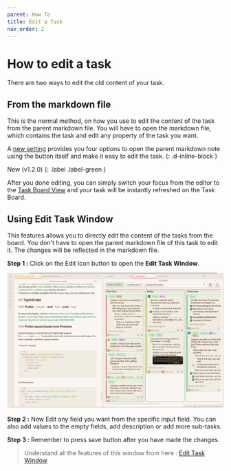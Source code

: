 ```yaml
---
parent: How To
title: Edit a Task
nav_order: 2
---
```


# How to edit a task

There are two ways to edit the old content of your task.

## From the markdown file

This is the normal method, on how you use to edit the content of the task from the parent markdown file. You will have to open the markdown file, which contains the task and edit any property of the task you want.

A [new setting](./HowToUseGlobalSettings.md#edit-button-mode) provides you four options to open the parent markdown note using the button itself and make it easy to edit the task.
{: .d-inline-block }

New (v1.2.0)
{: .label .label-green }

After you done editing, you can simply switch your focus from the editor to the [Task Board View](../Components/Task_Board_Pane.md) and your task will be instantly refreshed on the Task Board.

## Using Edit Task Window

This features allows you to directly edit the content of the tasks from the board. You don't have to open the parent markdown file of this task to edit it. The changes will be reflected in the markdown file.

**Step 1 :** Click on the Edit Icon button to open the **Edit Task Window**.

![Edit Task Window](../../assets/EditTaskWindow.gif)

**Step 2 :** Now Edit any field you want from the specific input field. You can also add values to the empty fields, add description or add more sub-tasks.

**Step 3 :** Remember to press save button after you have made the changes.

> Understand all the features of this window from here : [Edit Task Window](../Components/EditTaskWindow.md)
